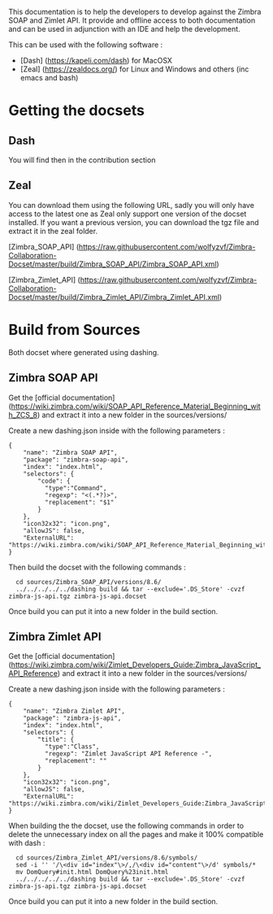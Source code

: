 This documentation is to help the developers to develop against the Zimbra SOAP and Zimlet API.
It provide and offline access to both documentation and can be used in adjunction with an IDE and help the development.

This can be used with the following software :
- [Dash] (https://kapeli.com/dash) for MacOSX
- [Zeal] (https://zealdocs.org/) for Linux and Windows
and others (inc emacs and bash)

# Getting the docsets

## Dash
You will find then in the contribution section

## Zeal
You can download them using the following URL, sadly you will only have access to the latest one as Zeal only support one version of the docset installed.
If you want a previous version, you can download the tgz file and extract it in the zeal folder.

[Zimbra_SOAP_API] (https://raw.githubusercontent.com/wolfyzvf/Zimbra-Collaboration-Docset/master/build/Zimbra_SOAP_API/Zimbra_SOAP_API.xml)

[Zimbra_Zimlet_API] (https://raw.githubusercontent.com/wolfyzvf/Zimbra-Collaboration-Docset/master/build/Zimbra_Zimlet_API/Zimbra_Zimlet_API.xml)

# Build from Sources

Both docset where generated using dashing.

## Zimbra SOAP API
Get the [official documentation] (https://wiki.zimbra.com/wiki/SOAP_API_Reference_Material_Beginning_with_ZCS_8) and extract it into a new folder in the sources/versions/

Create a new dashing.json inside with the following parameters :
```
{
    "name": "Zimbra SOAP API",  
    "package": "zimbra-soap-api",  
    "index": "index.html",  
    "selectors": {  
        "code": {  
          "type":"Command",  
          "regexp": "<(.*?)>",  
          "replacement": "$1"  
        }  
    },  
    "icon32x32": "icon.png",  
    "allowJS": false,  
    "ExternalURL": "https://wiki.zimbra.com/wiki/SOAP_API_Reference_Material_Beginning_with_ZCS_8"  
}  
```
Then build the docset with the following commands :
```
  cd sources/Zimbra_SOAP_API/versions/8.6/  
  ../../../../../dashing build && tar --exclude='.DS_Store' -cvzf zimbra-js-api.tgz zimbra-js-api.docset  
```
Once build you can put it into a new folder in the build section.  


## Zimbra Zimlet API
Get the [official documentation] (https://wiki.zimbra.com/wiki/Zimlet_Developers_Guide:Zimbra_JavaScript_API_Reference) and extract it into a new folder in the sources/versions/

Create a new dashing.json inside with the following parameters :
```
{  
    "name": "Zimbra Zimlet API",  
    "package": "zimbra-js-api",  
    "index": "index.html",  
    "selectors": {  
        "title": {  
          "type":"Class",  
          "regexp": "Zimlet JavaScript API Reference -",  
          "replacement": ""  
        }  
    },  
    "icon32x32": "icon.png",  
    "allowJS": false,  
    "ExternalURL": "https://wiki.zimbra.com/wiki/Zimlet_Developers_Guide:Zimbra_JavaScript_API_Reference"  
}  
```
When building the the docset, use the following commands in order to delete the unnecessary index on all the pages and make it 100% compatible with dash :
```
  cd sources/Zimbra_Zimlet_API/versions/8.6/symbols/  
  sed -i '' '/\<div id="index"\>/,/\<div id="content"\>/d' symbols/*  
  mv DomQuery#init.html DomQuery%23init.html  
  ../../../../../dashing build && tar --exclude='.DS_Store' -cvzf zimbra-js-api.tgz zimbra-js-api.docset  
```
Once build you can put it into a new folder in the build section.
